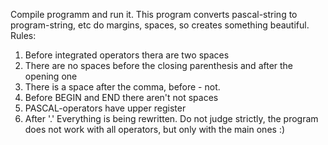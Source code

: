 Compile programm and run it. This program converts pascal-string to program-string, etc do margins, spaces, so creates something beautiful.
Rules:
  1) Before integrated operators thera are two spaces
  2) There are no spaces before the closing parenthesis and after the opening one
  3) There is a space after the comma, before - not.
  4) Before BEGIN and END there aren't not spaces
  5) PASCAL-operators have upper register
  6) After '.' Everything is being rewritten.
Do not judge strictly, the program does not work with all operators, but only with the main ones :)
